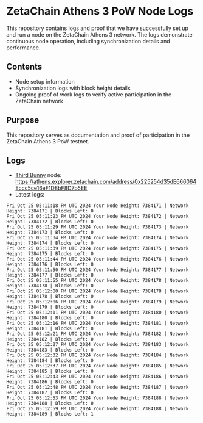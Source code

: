 # ZetaChain Athens 3 PoW Node Logs
This repository contains logs and proof that we have successfully set up and run a node on the ZetaChain Athens 3 network. The logs demonstrate continuous node operation, including synchronization details and performance.

## Contents
- Node setup information
- Synchronization logs with block height details
- Ongoing proof of work logs to verify active participation in the ZetaChain network

## Purpose
This repository serves as documentation and proof of participation in the ZetaChain Athens 3 PoW testnet.

## Logs

- [Third Bunny](https://thirdbunny.xyz/) node: https://athens.explorer.zetachain.com/address/0x225254d35dE666064Eccc5ce16eF1D8bF8D7b5EE
- Latest logs:
```
Fri Oct 25 05:11:18 PM UTC 2024 Your Node Height: 7384171 | Network Height: 7384171 | Blocks Left: 0
Fri Oct 25 05:11:23 PM UTC 2024 Your Node Height: 7384172 | Network Height: 7384172 | Blocks Left: 0
Fri Oct 25 05:11:29 PM UTC 2024 Your Node Height: 7384173 | Network Height: 7384173 | Blocks Left: 0
Fri Oct 25 05:11:34 PM UTC 2024 Your Node Height: 7384174 | Network Height: 7384174 | Blocks Left: 0
Fri Oct 25 05:11:39 PM UTC 2024 Your Node Height: 7384175 | Network Height: 7384175 | Blocks Left: 0
Fri Oct 25 05:11:44 PM UTC 2024 Your Node Height: 7384176 | Network Height: 7384176 | Blocks Left: 0
Fri Oct 25 05:11:50 PM UTC 2024 Your Node Height: 7384177 | Network Height: 7384177 | Blocks Left: 0
Fri Oct 25 05:11:55 PM UTC 2024 Your Node Height: 7384178 | Network Height: 7384178 | Blocks Left: 0
Fri Oct 25 05:12:00 PM UTC 2024 Your Node Height: 7384178 | Network Height: 7384178 | Blocks Left: 0
Fri Oct 25 05:12:06 PM UTC 2024 Your Node Height: 7384179 | Network Height: 7384179 | Blocks Left: 0
Fri Oct 25 05:12:11 PM UTC 2024 Your Node Height: 7384180 | Network Height: 7384180 | Blocks Left: 0
Fri Oct 25 05:12:16 PM UTC 2024 Your Node Height: 7384181 | Network Height: 7384181 | Blocks Left: 0
Fri Oct 25 05:12:21 PM UTC 2024 Your Node Height: 7384182 | Network Height: 7384182 | Blocks Left: 0
Fri Oct 25 05:12:27 PM UTC 2024 Your Node Height: 7384183 | Network Height: 7384183 | Blocks Left: 0
Fri Oct 25 05:12:32 PM UTC 2024 Your Node Height: 7384184 | Network Height: 7384184 | Blocks Left: 0
Fri Oct 25 05:12:37 PM UTC 2024 Your Node Height: 7384185 | Network Height: 7384185 | Blocks Left: 0
Fri Oct 25 05:12:43 PM UTC 2024 Your Node Height: 7384186 | Network Height: 7384186 | Blocks Left: 0
Fri Oct 25 05:12:48 PM UTC 2024 Your Node Height: 7384187 | Network Height: 7384187 | Blocks Left: 0
Fri Oct 25 05:12:53 PM UTC 2024 Your Node Height: 7384188 | Network Height: 7384188 | Blocks Left: 0
Fri Oct 25 05:12:59 PM UTC 2024 Your Node Height: 7384188 | Network Height: 7384189 | Blocks Left: 1
```
